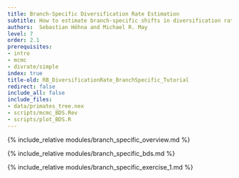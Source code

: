 ```yaml
---
title: Branch-Specific Diversification Rate Estimation
subtitle: How to estimate branch-specific shifts in diversification rates
authors:  Sebastian Höhna and Michael R. May
level: 7
order: 2.1
prerequisites:
- intro
- mcmc
- divrate/simple
index: true
title-old: RB_DiversificationRate_BranchSpecific_Tutorial
redirect: false
include_all: false
include_files:
- data/primates_tree.nex
- scripts/mcmc_BDS.Rev
- scripts/plot_BDS.R
---
```


{% include_relative modules/branch_specific_overview.md %}

{% include_relative modules/branch_specific_bds.md %}

{% include_relative modules/branch_specific_exercise_1.md %}
